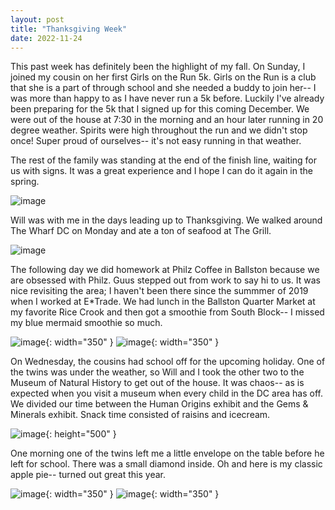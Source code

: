 ```yaml
---
layout: post 
title: "Thanksgiving Week" 
date: 2022-11-24
---
```


This past week has definitely been the highlight of my fall. On Sunday, I joined my cousin on her first Girls on the Run 5k. Girls on the Run is a club that she is a part of through school and she needed a buddy to join her-- I was more than happy to as I have never run a 5k before. Luckily I've already been preparing for the 5k that I signed up for this coming December. We were out of the house at 7:30 in the morning and an hour later running in 20 degree weather. Spirits were high throughout the run and we didn't stop once! Super proud of ourselves-- it's not easy running in that weather. 

The rest of the family was standing at the end of the finish line, waiting for us with signs. It was a great experience and I hope I can do it again in the spring. 

![image]({{site.url}}/assets/images/Thanks_files/run.png)

Will was with me in the days leading up to Thanksgiving. We walked around The Wharf DC on Monday and ate a ton of seafood at The Grill. 

![image]({{site.url}}/assets/images/Thanks_files/thegrill.png)

The following day we did homework at Philz Coffee in Ballston because we are obsessed with Philz. Guus stepped out from work to say hi to us. It was nice revisiting the area; I haven't been there since the summmer of 2019 when I worked at E*Trade. We had lunch in the Ballston Quarter Market at my favorite Rice Crook and then got a smoothie from South Block-- I missed my blue mermaid smoothie so much. 


![image]({{site.url}}/assets/images/Thanks_files/ricecrook.png){: width="350" } 
![image]({{site.url}}/assets/images/Thanks_files/smoothie.png){: width="350" }

On Wednesday, the cousins had school off for the upcoming holiday. One of the twins was under the weather, so Will and I took the other two to the Museum of Natural History to get out of the house. It was chaos-- as is expected when you visit a museum when every child in the DC area has off. We divided our time between the Human Origins exhibit and the Gems & Minerals exhibit. Snack time consisted of raisins and icecream.

![image]({{site.url}}/assets/images/Thanks_files/group.png){: height="500" } 

One morning one of the twins left me a little envelope on the table before he left for school. There was a small diamond inside. Oh and here is my classic apple pie-- turned out great this year. 

![image]({{site.url}}/assets/images/Thanks_files/letter.png){: width="350" } 
![image]({{site.url}}/assets/images/Thanks_files/pie.png){: width="350" } 




